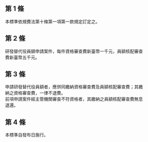 第 1 條
-------
本標準依規費法第十條第一項第一款規定訂定之。

第 2 條
-------
研發替代役員額申請案件，每件資格審查費新臺幣一千元，員額核配審查  
費新臺幣五千元。

第 3 條
-------
申請研發替代役員額者，應併同繳納資格審查費及員額核配審查費；其繳  
納之資格審查費，一律不退費。  
前項申請案件經主管機關審查不符資格者，其繳納之員額核配審查費無息  
退還。

第 4 條
-------
本標準自發布日施行。

